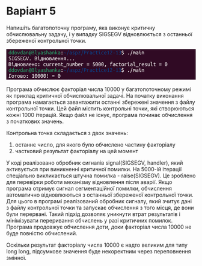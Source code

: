 # Варіант 5

Напишіть багатопоточну програму, яка виконує критичну обчислювальну задачу, і у випадку SIGSEGV відновлюється з останньої збереженої контрольної точки.

![](https://github.com/diebymyhand/aspz/blob/main/Practice12-13/1.png)

Програма обчислює факторіал числа 10000 у багатопоточному режимі як приклад критичної обчислювальної задачі.
На початку виконання програма намагається завантажити останні збережені значення з файлу контрольної точки. Цей файл містить контрольні точки, які створюються кожні 1000 ітерацій. Якщо файл не існує, програма починає обчислення з початкових значень.

Контрольна точка складається з двох значень:
1) останнє число, для якого було обчислено частину факторіалу
2) частковий результат факторіалу на цей момент

У коді реалізовано обробник сигналів signal(SIGSEGV, handler), який активується при виникненні критичної помилки.
На 5000-ій ітерації спеціально викликається штучна помилка - raise(SIGSEGV). Це зроблено для перевірки роботи механізму відновлення після аварії. Якщо програма отримує сигнал сегментаційної помилки, обчислення автоматично відновлюються з останньої збереженої контрольної точки.
Для цього в програмі реалізований обробник сигналу, який зчитує дані з файлу контрольної точки та запускає обчислення з того місця, де вони були перервані.
Такий підхід дозволяє уникнути втрат результатів і мінімізувати переривання обчислень у разі критичних помилок. Програма продовжує обчислення доти, доки факторіал числа 10000 не буде повністю обчислений.

Оскільки результат факторіалу числа 10000 є надто великим для типу long long, підсумкове значення буде некоректним через переповнення змінної.
